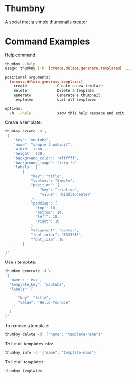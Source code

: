 # Thumbny
A social media simple thumbnails creator

# Command Examples


Help command:
```bash
thumbny --help
usage: thumbny [-h] {create,delete,generate,templates} ...

positional arguments:
  {create,delete,generate,templates}
    create              Create a new template
    delete              Delete a template
    generate            Generate a thumbnail
    templates           List all templates

options:
  -h, --help            show this help message and exit
```

Create a template:
```bash
thumbny create -d \
'{
    "key": "youtube",
    "name": "sample thumbnail",
    "width": 1280,
    "height": 720,
    "background_color": "#ffffff",
    "background_image": "http://",
    "labels": [
        {
            "key": "title",
            "content": "Sample",
            "position": {
                "key": "relative",
                "value": "middle,center"
            },
            "padding": {
              "top": 10,
              "bottom": 10,
              "left": 10,
              "right": 10
            }
            "alignment": "center",
            "font_color": "#333333",
            "font_size": 36
        }
    ]
}'
```

Use a template:
```bash
thumbny generate -d \
'{
  "name": "Test",
  "template_key": "youtube",
  "labels": [
    {
      "key": "title",
      "value": "Hello YouTube"
    }
  ]
}'
```

To remove a template:
```bash
thumbny delete -d '{"name": "template-name"}'
```

To list all templates info:
```bash
thumbny info -d '{"name": "template-name"}'
```

To list all templates:
```bash
thumbny templates
```

